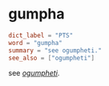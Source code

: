 # gumpha

``` toml
dict_label = "PTS"
word = "gumpha"
summary = "see ogumpheti."
see_also = ["ogumpheti"]
```

see *[ogumpheti](ogumpheti.md)*.

